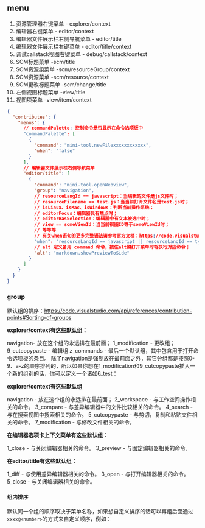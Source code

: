 ## menu

1. 资源管理器右键菜单 - explorer/context
2. 编辑器右键菜单 - editor/context
3. 编辑器文件展示栏右侧导航菜单 - editor/title
4. 编辑器文件展示栏右键菜单 - editor/title/context
5. 调试callstack视图右键菜单 - debug/callstack/context
6. SCM标题菜单 -scm/title
7. SCM资源组菜单 -scm/resourceGroup/context
8. SCM资源菜单 -scm/resource/context
9. SCM更改标题菜单 -scm/change/title
10. 左侧视图标题菜单 -view/title
11. 视图项菜单 -view/item/context

```json
{
  "contributes": {
    "menus": {
      // commandPalette: 控制命令是否显示在命令选项板中
      "commandPalette": [
        {
          "command": "mini-tool.newFilexxxxxxxxxxxx",
          "when": "false"
        }
      ],
      // 编辑器文件展示栏右侧导航菜单
      "editor/title": [
        {
          "command": "mini-tool.openWebview",
          "group": "navigation",
          // resourceLangId == javascript：当编辑的文件是js文件时；
          // resourceFilename == test.js：当当前打开文件名是test.js时；
          // isLinux、isMac、isWindows：判断当前操作系统；
          // editorFocus：编辑器具有焦点时；
          // editorHasSelection：编辑器中有文本被选中时；
          // view == someViewId：当当前视图ID等于someViewId时；
          // 等等等
          // 有关when语句的更多完整语法请参考官方文档：https://code.visualstudio.com/docs/getstarted/keybindings#_when-clause-contexts
          "when": "resourceLangId == javascript || resourceLangId == typescript",
          // alt 定义备用 command 命令，按住alt键打开菜单时将执行对应命令；
          "alt": "markdown.showPreviewToSide"
        }
      ]
    }
  }
}
```

### group

默认组的排序：https://code.visualstudio.com/api/references/contribution-points#Sorting-of-groups

**explorer/context有这些默认组：**

navigation- 放在这个组的永远排在最前面；
1_modification - 更改组；
9_cutcopypaste - 编辑组
z_commands - 最后一个默认组，其中包含用于打开命令选项板的条目。
除了navigation是强制放在最前面之外，其它分组都是按照0-9、a-z的顺序排列的，所以如果你想在1_modification和9_cutcopypaste插入一个新的组别的话，你可以定义一个诸如6_test：

**explorer/context有这些默认组**

navigation - 放在这个组的永远排在最前面；
2_workspace - 与工作空间操作相关的命令。
3_compare - 与差异编辑器中的文件比较相关的命令。
4_search - 与在搜索视图中搜索相关的命令。
5_cutcopypaste - 与剪切，复制和粘贴文件相关的命令。
7_modification - 与修改文件相关的命令。

**在编辑器选项卡上下文菜单有这些默认组：**

1_close - 与关闭编辑器相关的命令。
3_preview - 与固定编辑器相关的命令。

**在editor/title有这些默认组：**

1_diff - 与使用差异编辑器相关的命令。
3_open - 与打开编辑器相关的命令。
5_close - 与关闭编辑器相关的命令。

#### 组内排序

默认同一个组的顺序取决于菜单名称，如果想自定义排序的话可以再组后面通过`xxxx@<number>`的方式来自定义顺序，例如：

